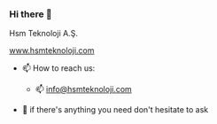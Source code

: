 ### Hi there 👋

Hsm Teknoloji A.Ş.

www.hsmteknoloji.com

- 📫 How to reach us: 
  - 📫 info@hsmteknoloji.com
  
- 💬 if there's anything you need don't hesitate to ask
